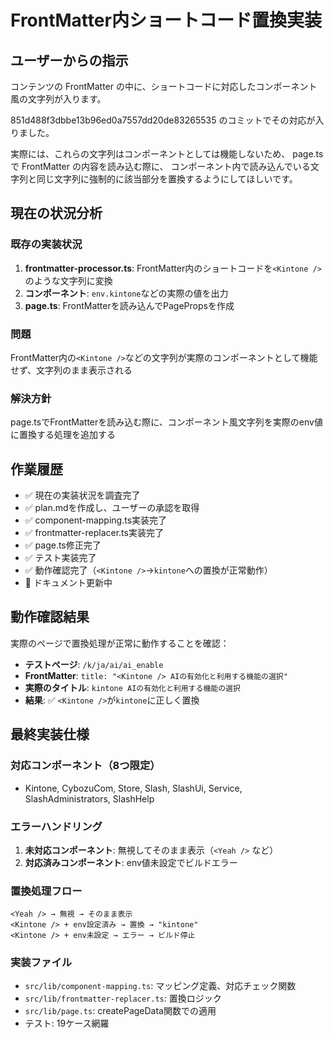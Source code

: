 # FrontMatter内ショートコード置換実装

## ユーザーからの指示

コンテンツの FrontMatter の中に、ショートコードに対応したコンポーネント風の文字列が入ります。

851d488f3dbbe13b96ed0a7557dd20de83265535 のコミットでその対応が入りました。

実際には、これらの文字列はコンポーネントとしては機能しないため、
page.ts で FrontMatter の内容を読み込む際に、
コンポーネント内で読み込んでいる文字列と同じ文字列に強制的に該当部分を置換するようにしてほしいです。

## 現在の状況分析

### 既存の実装状況

1. **frontmatter-processor.ts**: FrontMatter内のショートコードを`<Kintone />`のような文字列に変換
2. **コンポーネント**: `env.kintone`などの実際の値を出力
3. **page.ts**: FrontMatterを読み込んでPagePropsを作成

### 問題

FrontMatter内の`<Kintone />`などの文字列が実際のコンポーネントとして機能せず、文字列のまま表示される

### 解決方針

page.tsでFrontMatterを読み込む際に、コンポーネント風文字列を実際のenv値に置換する処理を追加する

## 作業履歴

- ✅ 現在の実装状況を調査完了
- ✅ plan.mdを作成し、ユーザーの承認を取得
- ✅ component-mapping.ts実装完了
- ✅ frontmatter-replacer.ts実装完了
- ✅ page.ts修正完了
- ✅ テスト実装完了
- ✅ 動作確認完了（`<Kintone />`→`kintone`への置換が正常動作）
- 🔄 ドキュメント更新中

## 動作確認結果

実際のページで置換処理が正常に動作することを確認：
- **テストページ**: `/k/ja/ai/ai_enable`
- **FrontMatter**: `title: "<Kintone /> AIの有効化と利用する機能の選択"`
- **実際のタイトル**: `kintone AIの有効化と利用する機能の選択`
- **結果**: ✅ `<Kintone />`が`kintone`に正しく置換

## 最終実装仕様

### 対応コンポーネント（8つ限定）
- Kintone, CybozuCom, Store, Slash, SlashUi, Service, SlashAdministrators, SlashHelp

### エラーハンドリング
1. **未対応コンポーネント**: 無視してそのまま表示（`<Yeah />` など）
2. **対応済みコンポーネント**: env値未設定でビルドエラー

### 置換処理フロー
```
<Yeah /> → 無視 → そのまま表示
<Kintone /> + env設定済み → 置換 → "kintone"  
<Kintone /> + env未設定 → エラー → ビルド停止
```

### 実装ファイル
- `src/lib/component-mapping.ts`: マッピング定義、対応チェック関数
- `src/lib/frontmatter-replacer.ts`: 置換ロジック  
- `src/lib/page.ts`: createPageData関数での適用
- テスト: 19ケース網羅